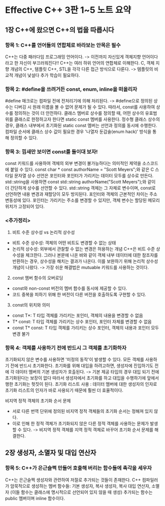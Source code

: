 # Effective C++ 3판 1~5 노트 요약

## 1장 C++에 왔으면 C++의 법을 따릅시다
### 항목 1: C++를 언어들의 연합체로 바라보는 안목은 필수
C++는 다중 패러다임 프로그래밍 언어이다.
-> 이전까지 자신있게 객체지향 언어이다라고 한 자신이 부끄러워진다!!
C++는 여러 하위 언어의 연합체로 이해한다.
C, 객체 지향 개념의 C++, 템플릿 C++, STL을 각각 다른 접근 방식으로 다룬다.
-> 템플릿의 비교적 개념이 낯설다 추가 학습이 필요하다.

### 항목 2: #define을 쓰려거든 const, enum, inline을 떠올리자

#define 매크로는 컴파일 전에 전처리기에 의해 처리된다. -> #define으로 정의된 상수는 디버깅 시 원래 이름을 볼 수 없어 문제가 될 수 있다.
따라서, const를 사용하여 상수를 정의하는 것이 더 안전하다.
클래스 멤버로 상수를 정의할 때, 어떤 상수의 유효범위를 클래스로 한정하고자 한다면 static const 멤버를 사용한다.
정수형 클래스 상수의 경우, 클래스 내부에서 초기화된 static const 멤버는 선언과 정의를 동시에 수행한다.
컴파일 순서에 클래스 상수 값이 필요한 경우 '나열자 둔갑술(enum hack)' 방식을 통해 정의할 수 있다.

### 항목 3: 낌새만 보이면 const를 들이대 보자!

const 키워드를 사용하여 객체의 외부 변경이 불가능하다는 의미적인 제약을 소스코드에 붙일 수 있다.
const char * const authorName = "Scott Meyers";와 같은 C 스타일 문자열 상수 선언은 포인터와 포인터가 가리키는 데이터 모두를 상수로 만든다.
std::string을 사용하면 const std::string authorName("Scott Meyers");와 같이 더 간단하게 상수를 선언할 수 있다.
std::string 객체는 그 자체로 변수이며, const로 선언하면 내용 변경과 재할당이 모두 방지된다.
포인터와 객체의 근본적인 차이는 주소 변동성에 있다. 포인터는 가리키는 주소를 변경할 수 있지만, 객체 변수는 할당된 메모리 위치가 고정되어 있다.

### <추가정리>
1. 비트 수준 상수성 vs 논리적 상수성

- 비트 수준 상수성: 객체의 어떤 비트도 변경할 수 없는 상태
- 논리적 상수성: 외부에서 관찰할 수 없는 변경은 허용하는 개념
C++은 비트 수준 상수성을 체크한다.
그러나 본문에 나온 바와 같이 객체 내부 데이터에 대한 참조자를 반환하는 경우, 상수성을 해치는 결과가 나온다.
이를 보완하기 위해 논리적 상수성 개념이 나왔다. -> 가장 쉬운 해결법은 mutuable 키워드를 사용하는 것이다.

2. const 멤버 함수의 오버로딩

- const와 non-const 버전의 멤버 함수를 동시에 제공할 수 있다.
- 코드 중복을 피하기 위해 한 버전이 다른 버전을 호출하도록 구현할 수 있다.

3. const의 위치와 의미

- const T*: T 타입 객체를 가리키는 포인터, 객체의 내용을 변경할 수 없음
- T* const: T 타입 객체를 가리키는 상수 포인터, 포인터 자체를 변경할 수 없음
- const T* const: T 타입 객체를 가리키는 상수 포인터, 객체의 내용과 포인터 모두 변경 불가

### 항목 4: 객체를 사용하기 전에 반드시 그 객체를 초기화하자

초기화되지 않은 변수를 사용하면 '미정의 동작'이 발생할 수 있다.
모든 객체를 사용하기 전에 반드시 초기화한다.
초기화를 위해 대입을 하려고하면, 생성자에 진입하기도 전에 각 데이터 멤버의 기본 생성자가 호출된다. -> 기본 제공 타입의 경우 대입 되기 전에 초기화된다는 보장이 없다
따라서 생성자에서 초기화를 하고 대입을 수행하기에 앞에서 행한 초기화는 헛짓이 된다.
초기화 리스트 사용 : 데이터 멤버에 대한 생성자의 인자로 초기화 리스트의 인자가 바로 사용되기 때문에 훨씬 더 효율적이다.

비지역 정적 객체의 초기화 순서 문제
- 서로 다른 번역 단위에 정의된 비지역 정적 객체들의 초기화 순서는 정해져 있지 않다.
- 이로 인해 한 정적 객체가 초기화되지 않은 다른 정적 객체를 사용하는 문제가 발생할 수 있다.
-> 비지역 정적 객체를 지역 정적 객체로 바꾸어 초기화 순서 문제를 해결한다.

## 2장 생성자, 소멸자 및 대입 연산자
### 항목 5: C++가 은근슬쩍 만들어 호출해 버리는 함수들에 촉각을 세우자
C++는 은근슬쩍 생성자와 관련하여 저절로 추가되는 것들이 존재한다.
C++ 컴파일러가 암묵적으로 생성하는 멤버 함수들: 기본 생성자, 복사 생성자, 복사 대입 연산자, 소멸자 (이들 함수는 클래스에 명시적으로 선언되어 있지 않을 때 생성)
추가되는 함수는 public 멤버이며 inline 함수이다.

